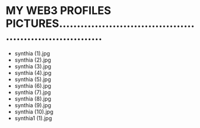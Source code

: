 # MY WEB3 PROFILES PICTURES.................................................................
- synthia (1).jpg
- synthia (2).jpg
- synthia (3).jpg
- synthia (4).jpg
- synthia (5).jpg
- synthia (6).jpg
- synthia (7).jpg
- synthia (8).jpg
- synthia (9).jpg
- synthia (10).jpg
- synthia1 (1).jpg
